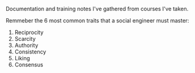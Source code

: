 Documentation and training notes I've gathered from courses I've taken. 

Remmeber the 6 most common traits that a social engineer must master:
1) Reciprocity
2) Scarcity
3) Authority
4) Consistency
5) Liking
6) Consensus


